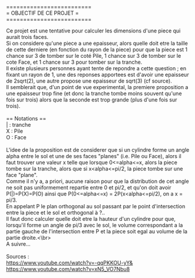 =========================</br>
= OBJECTIF DE CE PROJET =</br>
=========================</br>

Ce projet est une tentative pour calculer les dimensions d'une piece qui aurait trois faces.</br>
Si on considere qu'une piece a une epaisseur, alors quelle doit etre la taille de cette derniere (en fonction du rayon de la piece) pour que la piece est 1 chance sur 3 de tomber sur le coté Pile, 1 chance sur 3 de tomber sur le cote Face, et 1 chance sur 3 pour tomber sur la tranche.</br>
Il existe plusieurs personnes ayant tente de repondre a cette question ; en fixant un rayon de 1, une des reponses apportees est d'avoir une epaisseur de 2sqrt(2), une autre propose une epaisseur de sqrt(3) (cf source). </br>
Il semblerait que, d'un point de vue experimental, la premiere proposition a une epaisseur trop fine (et donc la tranche tombe moins souvent qu'une fois sur trois) alors que la seconde est trop grande (plus d'une fois sur trois).</br>
</br>
== Notations == </br>
| : tranche </br>
X : Pile </br>
O : Face </br>
</br>
L'idee de la proposition est de considerer que si un cylindre forme un angle alpha entre le sol et une de ses faces "planes" (i.e. Pile ou Face), alors il faut trouver une valeur x telle que lorsque 0<=alpha<=x, alors la piece tombe sur la tranche, alors que si x<alpha<=pi/2, la piece tombe sur une face "plane". </br>
Comme il n'y a, a priori, aucune raison pour que la distribution de cet angle ne soit pas uniformement repartie entre 0 et pi/2, et qu'on doit avoir P(|)=P(X)=P(O) ainsi que P(0<=alpha<=x) = 2P(x<alpha<=pi/2), on a x = pi/3.</br>
En appelant P le plan orthogonal au sol passant par le point d'intersection entre la piece et le sol et orthogonal à ?.. </br>
Il faut donc calculer quelle doit etre la hauteur d'un cylindre pour que, lorsqu'il forme un angle de pi/3 avec le sol, le volume correspondant a la partie gauche de l'intersection entre P et la piece soit egal au volume de la partie droite.<\br>
</br>
A suivre...</br>
</br>
Sources :</br> 
https://www.youtube.com/watch?v=-qqPKKOU-yY&</br>
https://www.youtube.com/watch?v=xN5_VO7Nbu8</br>

